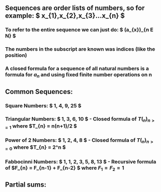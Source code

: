 ## Sequences are order lists of numbers, so for example: $ x_{1},x_{2},x_{3}...x_{n} $

### To refer to the entire sequence we can just do: $ (a_{x})_{n E N} $

### The numbers in the subscript are known was indices (like the position)

### A closed formula for a sequence of all natural numbers is a formula for $a_{n}$ and using fixed finite number operations on n

## Common Sequences:
### Square Numbers: $ 1, 4, 9, 25 $
### Triangular Numbers: $ 1, 3, 6, 10 $ - Closed formula of $T(_{n})_{n>=1}$ where $T_{n} = n(n+1)/2 $
### Power of 2 Numbers: $ 1, 2, 4, 8 $ - Closed formula of $T(_{n})_{n>=0}$ where $T_{n} = 2^n $
### Fabbocinni Numbers: $ 1, 1, 2, 3, 5, 8, 13 $ - Recursive formula of $F_{n} = F_{n-1} + F_{n-2} $ where $F_{1} = F_{2} = 1$

## Partial sums: 

